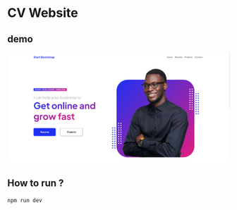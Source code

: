 # CV Website
## demo
![screen shot](./public/screenshot.png)

## How to run ? 
``` npm run dev ``` 

